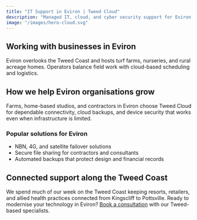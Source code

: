 ```yaml
---
title: "IT Support in Eviron | Tweed Cloud"
description: "Managed IT, cloud, and cyber security support for Eviron businesses along the Tweed Coast."
image: "/images/hero-cloud.svg"
---
```


## Working with businesses in Eviron
Eviron overlooks the Tweed Coast and hosts turf farms, nurseries, and rural acreage homes. Operators balance field work with cloud-based scheduling and logistics.

## How we help Eviron organisations grow
Farms, home-based studios, and contractors in Eviron choose Tweed Cloud for dependable connectivity, cloud backups, and device security that works even when infrastructure is limited.

### Popular solutions for Eviron
- NBN, 4G, and satellite failover solutions
- Secure file sharing for contractors and consultants
- Automated backups that protect design and financial records

## Connected support along the Tweed Coast
We spend much of our week on the Tweed Coast keeping resorts, retailers, and allied health practices connected from Kingscliff to Pottsville. Ready to modernise your technology in Eviron? [Book a consultation](/consultation/) with our Tweed-based specialists.
